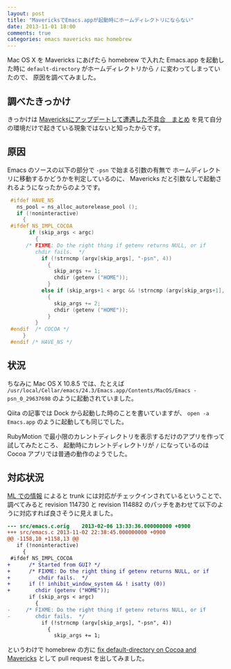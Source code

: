 ```yaml
---
layout: post
title: "MavericksでEmacs.appが起動時にホームディレクトリにならない"
date: 2013-11-01 18:00
comments: true
categories: emacs mavericks mac homebrew
---
```

Mac OS X を Mavericks にあげたら homebrew で入れた
Emacs.app を起動した時に `default-directory`
がホームディレクトリから `/` に変わってしまっていたので、
原因を調べてみました。

<!--more-->

## 調べたきっかけ

きっかけは
[Mavericksにアップデートして遭遇した不具合　まとめ](http://qiita.com/ksato9700/items/1ec373895b9693529f82)
を見て自分の環境だけで起きている現象ではないと知ったからです。

## 原因

Emacs のソースの以下の部分で `-psn` で始まる引数の有無で
ホームディレクトリに移動するかどうかを判定しているのに、
Mavericks だと引数なしで起動されるようになったからのようです。

```c emacs-24.3/src/emacs.c
 #ifdef HAVE_NS
   ns_pool = ns_alloc_autorelease_pool ();
   if (!noninteractive)
     {
 #ifdef NS_IMPL_COCOA
       if (skip_args < argc)
         {
 	  /* FIXME: Do the right thing if getenv returns NULL, or if
 	     chdir fails.  */
           if (!strncmp (argv[skip_args], "-psn", 4))
             {
               skip_args += 1;
               chdir (getenv ("HOME"));
             }
           else if (skip_args+1 < argc && !strncmp (argv[skip_args+1], "-psn", 4))
             {
               skip_args += 2;
               chdir (getenv ("HOME"));
             }
         }
 #endif  /* COCOA */
     }
 #endif /* HAVE_NS */
```

## 状況

ちなみに Mac OS X 10.8.5 では、たとえば
`/usr/local/Cellar/emacs/24.3/Emacs.app/Contents/MacOS/Emacs -psn_0_29637698`
のように起動されていました。

Qiita の記事では Dock から起動した時のことを書いていますが、
`open -a Emacs.app` のように起動しても同じでした。

RubyMotion で最小限のカレントディレクトリを表示するだけのアプリを作って試してみたところ、
起動時にカレントディレクトリが `/` になっているのは
Cocoa アプリでは普通の動作のようでした。

## 対応状況

[ML での情報](http://osdir.com/ml/general/2013-10/msg61593.html)
によると trunk には対応がチェックインされているということで、
調べてみると
revision 114730 <!-- http://bzr.savannah.gnu.org/lh/emacs/trunk/revision/114730 -->
と
revision 114882 <!-- http://bzr.savannah.gnu.org/lh/emacs/trunk/revision/114882 -->
のパッチをあわせて以下のように対応すれば良さそうに見えました。

```diff emacs.c.diff
--- src/emacs.c.orig	2013-02-06 13:33:36.000000000 +0900
+++ src/emacs.c	2013-11-02 22:38:45.000000000 +0900
@@ -1158,10 +1158,13 @@
   if (!noninteractive)
     {
 #ifdef NS_IMPL_COCOA
+      /* Started from GUI? */
+      /* FIXME: Do the right thing if getenv returns NULL, or if
+         chdir fails.  */
+      if (! inhibit_window_system && ! isatty (0))
+        chdir (getenv ("HOME"));
       if (skip_args < argc)
         {
-	  /* FIXME: Do the right thing if getenv returns NULL, or if
-	     chdir fails.  */
           if (!strncmp (argv[skip_args], "-psn", 4))
             {
               skip_args += 1;
```

というわけで homebrew の方に
[fix default-directory on Cocoa and Mavericks](https://github.com/mxcl/homebrew/pull/23897)
として pull request を出してみました。
